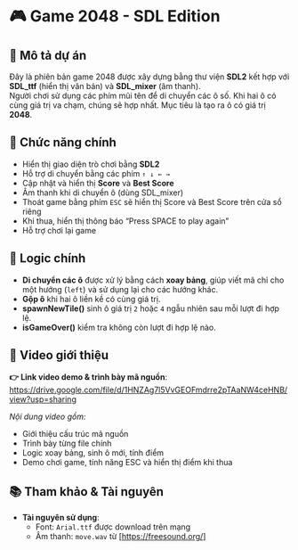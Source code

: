 # 🎮 Game 2048 - SDL Edition

## 📌 Mô tả dự án

Đây là phiên bản game 2048 được xây dựng bằng thư viện **SDL2** kết hợp với **SDL_ttf** (hiển thị văn bản) và **SDL_mixer** (âm thanh).  
Người chơi sử dụng các phím mũi tên để di chuyển các ô số. Khi hai ô có cùng giá trị va chạm, chúng sẽ hợp nhất. Mục tiêu là tạo ra ô có giá trị **2048**.

## 🔧 Chức năng chính

- Hiển thị giao diện trò chơi bằng **SDL2**
- Hỗ trợ di chuyển bằng các phím `↑ ↓ ← →`
- Cập nhật và hiển thị **Score** và **Best Score**
- Âm thanh khi di chuyển ô (dùng SDL_mixer)
- Thoát game bằng phím `ESC` sẽ hiển thị Score và Best Score trên cửa sổ riêng
- Khi thua, hiển thị thông báo “Press SPACE to play again”
- Hỗ trợ chơi lại game

## 🧠 Logic chính

- **Di chuyển các ô** được xử lý bằng cách **xoay bảng**, giúp viết mã chỉ cho một hướng (`left`) và sử dụng lại cho các hướng khác.
- **Gộp ô** khi hai ô liền kề có cùng giá trị.
- **spawnNewTile()** sinh ô giá trị `2` hoặc `4` ngẫu nhiên sau mỗi lượt đi hợp lệ.
- **isGameOver()** kiểm tra không còn lượt đi hợp lệ nào.

## 🎥 Video giới thiệu

**👉 Link video demo & trình bày mã nguồn**: https://drive.google.com/file/d/1HNZAg7l5VvGEOFmdrre2pTAaNW4ceHNB/view?usp=sharing

*Nội dung video gồm:*
- Giới thiệu cấu trúc mã nguồn
- Trình bày từng file chính
- Logic xoay bảng, sinh ô mới, tính điểm
- Demo chơi game, tính năng ESC và hiển thị điểm khi thua

## 📚 Tham khảo & Tài nguyên

- **Tài nguyên sử dụng**:
  - Font: `Arial.ttf` được download trên mạng
  - Âm thanh: `move.wav` từ [https://freesound.org/]





